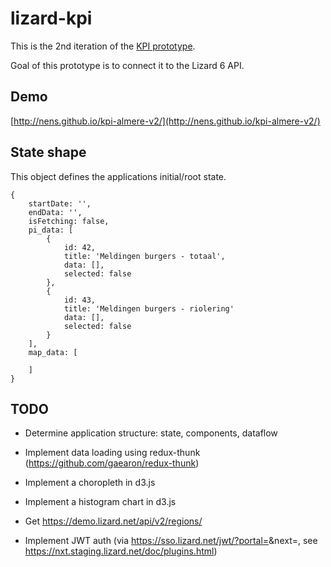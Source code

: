 lizard-kpi
==========

This is the 2nd iteration of the [KPI prototype](http://nens.github.io/kpi-prototype/#/).

Goal of this prototype is to connect it to the Lizard 6 API.



Demo
----

[http://nens.github.io/kpi-almere-v2/](http://nens.github.io/kpi-almere-v2/)


State shape
-----------

This object defines the applications initial/root state.

```
{
	startDate: '',
	endData: '',
	isFetching: false,
	pi_data: [
		{
			id: 42,
			title: 'Meldingen burgers - totaal',
			data: [],			
			selected: false
		},
		{
			id: 43,
			title: 'Meldingen burgers - riolering'
			data: [],
			selected: false
		}
	],
	map_data: [

	]
}
```




TODO
----

 * Determine application structure: state, components, dataflow
 
 * Implement data loading using redux-thunk (https://github.com/gaearon/redux-thunk)

 * Implement a choropleth in d3.js

 * Implement a histogram chart in d3.js

 * Get https://demo.lizard.net/api/v2/regions/

 * Implement JWT auth (via https://sso.lizard.net/jwt/?portal=<portal-id>&next=<url>, see https://nxt.staging.lizard.net/doc/plugins.html)

 